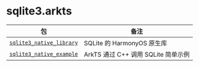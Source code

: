 # sqlite3.arkts

| 包                                                  | 备注                          |
|----------------------------------------------------|-----------------------------|
| [`sqlite3_native_library`](sqlite3_native_library) | SQLite 的 HarmonyOS 原生库      |
| [`sqlite3_native_example`](sqlite3_native_example) | ArkTS 通过 C++ 调用 SQLite 简单示例 |
